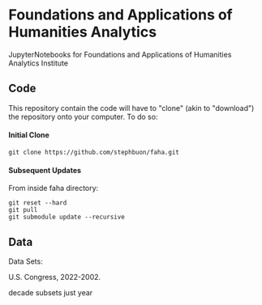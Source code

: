 # Foundations and Applications of Humanities Analytics

JupyterNotebooks for Foundations and Applications of Humanities Analytics Institute

## Code

This repository contain the code 
will have to "clone" (akin to "download") the repository onto your computer. To do so: 

#### Initial Clone

`git clone https://github.com/stephbuon/faha.git`

#### Subsequent Updates

From inside faha directory:

```
git reset --hard
git pull
git submodule update --recursive 
```

## Data 

Data Sets: 

U.S. Congress, 2022-2002.

decade subsets 
just year 




